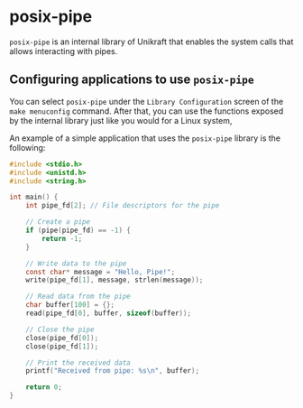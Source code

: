 # posix-pipe

`posix-pipe` is an internal library of Unikraft that enables the system calls that allows interacting with pipes.

## Configuring applications to use `posix-pipe`

You can select `posix-pipe` under the `Library Configuration` screen of the `make menuconfig` command.
After that, you can use the functions exposed by the internal library just like you would for a Linux system,

An example of a simple application that uses the `posix-pipe` library is the following:

```c
#include <stdio.h>
#include <unistd.h>
#include <string.h>

int main() {
    int pipe_fd[2]; // File descriptors for the pipe

    // Create a pipe
    if (pipe(pipe_fd) == -1) {
        return -1;
    }

    // Write data to the pipe
    const char* message = "Hello, Pipe!";
    write(pipe_fd[1], message, strlen(message));

    // Read data from the pipe
    char buffer[100] = {};
    read(pipe_fd[0], buffer, sizeof(buffer));

    // Close the pipe
    close(pipe_fd[0]);
    close(pipe_fd[1]);

    // Print the received data
    printf("Received from pipe: %s\n", buffer);

    return 0;
}
```